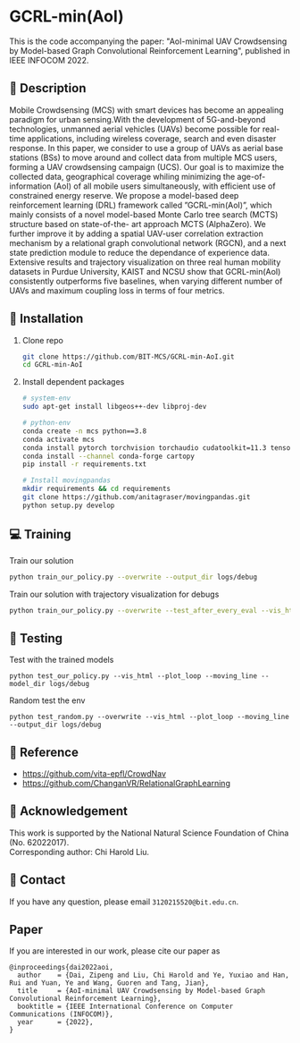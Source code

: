 # GCRL-min(AoI)
This is the code accompanying the paper:  "AoI-minimal UAV Crowdsensing by Model-based
Graph Convolutional Reinforcement Learning", published in IEEE INFOCOM 2022.

## :page_facing_up: Description
Mobile Crowdsensing (MCS) with smart devices has become an appealing paradigm for urban sensing.With the development of 5G-and-beyond technologies, unmanned aerial vehicles (UAVs) become possible for real-time applications, including wireless coverage, search and even disaster response. In this paper, we consider to use a group of UAVs as aerial base stations (BSs) to move around and collect data from multiple MCS users, forming a UAV crowdsensing campaign (UCS). Our goal is to maximize the collected data, geographical coverage whiling minimizing the age-of-information (AoI) of all mobile users simultaneously, with efficient use of constrained energy reserve. We propose a model-based deep reinforcement learning (DRL) framework called ”GCRL-min(AoI)”, which mainly consists of a novel model-based Monte Carlo tree search (MCTS) structure based on state-of-the- art approach MCTS (AlphaZero). We further improve it by adding a spatial UAV-user correlation extraction mechanism by a relational graph convolutional network (RGCN), and a next state prediction module to reduce the dependance of experience data. Extensive results and trajectory visualization on three real human mobility datasets in Purdue University, KAIST and NCSU show that GCRL-min(AoI) consistently outperforms five
baselines, when varying different number of UAVs and maximum coupling loss in terms of four metrics.

## :wrench: Installation
1. Clone repo
    ```bash
    git clone https://github.com/BIT-MCS/GCRL-min-AoI.git
    cd GCRL-min-AoI
    ```
2. Install dependent packages
    ```sh
    # system-env
    sudo apt-get install libgeos++-dev libproj-dev
    
    # python-env
    conda create -n mcs python==3.8
    conda activate mcs
    conda install pytorch torchvision torchaudio cudatoolkit=11.3 tensorboard future
    conda install --channel conda-forge cartopy
    pip install -r requirements.txt
    
    # Install movingpandas
    mkdir requirements && cd requirements
    git clone https://github.com/anitagraser/movingpandas.git
    python setup.py develop
    ```


## :computer: Training

Train our solution
```bash
python train_our_policy.py --overwrite --output_dir logs/debug
```


Train our solution with trajectory visualization for debugs

```sh
python train_our_policy.py --overwrite --test_after_every_eval --vis_html --plot_loop --moving_line --output_dir logs/debug
```

## :checkered_flag: Testing

Test with the trained models 

```
python test_our_policy.py --vis_html --plot_loop --moving_line --model_dir logs/debug
```

Random test the env

```
python test_random.py --overwrite --vis_html --plot_loop --moving_line --output_dir logs/debug
```

## :clap: Reference
- https://github.com/vita-epfl/CrowdNav
- https://github.com/ChanganVR/RelationalGraphLearning


## :scroll: Acknowledgement

This work is supported by the National Natural Science Foundation of China (No. 62022017). 
<br>
Corresponding author: Chi Harold Liu.

## :e-mail: Contact

If you have any question, please email `3120215520@bit.edu.cn`.

## Paper
If you are interested in our work, please cite our paper as

```
@inproceedings{dai2022aoi,
  author    = {Dai, Zipeng and Liu, Chi Harold and Ye, Yuxiao and Han, Rui and Yuan, Ye and Wang, Guoren and Tang, Jian},
  title     = {AoI-minimal UAV Crowdsensing by Model-based Graph Convolutional Reinforcement Learning},
  booktitle = {IEEE International Conference on Computer Communications (INFOCOM)},
  year      = {2022},
}
```
